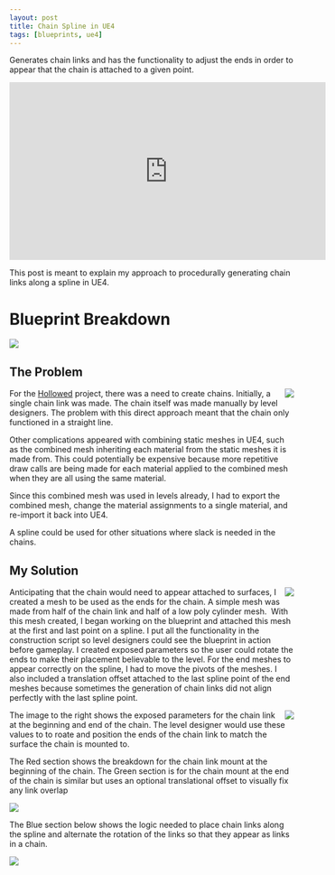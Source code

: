 ```yaml
---
layout: post
title: Chain Spline in UE4
tags: [blueprints, ue4]
---
```


Generates chain links and has the functionality to adjust the ends in order to appear that the chain is attached to a given point.

<p>
<iframe width="560" height="315" src="https://www.youtube.com/embed/DJfiPv8_d7E" frameborder="0" allow="autoplay; encrypted-media" allowfullscreen></iframe>
</p>

This post is meant to explain my approach to procedurally generating chain links along a spline in UE4.

# Blueprint Breakdown

<img align="center" src="https://douglascomet.github.io/blog/images/ChainSpline/Chain Spline Blueprint Breakdown.PNG">

## The Problem

<img align="right" src="https://douglascomet.github.io/blog/images/ChainSpline/ChainLinkCombined.PNG">

For the [Hollowed](http://store.steampowered.com/app/669630/Hollowed/) project, there was a need to create chains. Initially, a single chain link was made. The chain itself was made manually by level designers. The problem with this direct approach meant that the chain only functioned in a straight line.

Other complications appeared with combining static meshes in UE4, such as the combined mesh inheriting each material from the static meshes it is made from. This could potentially be expensive because more repetitive draw calls are being made for each material applied to the combined mesh when they are all using the same material.

Since this combined mesh was used in levels already, I had to export the combined mesh, change the material assignments to a single material, and re-import it back into UE4.

A spline could be used for other situations where slack is needed in the chains.

## My Solution

<!--
<a href="https://douglascomet.github.io/blog/images/ChainSpline/ChainEnd.PNG" rel="lightbox[gallery]">
<img align="right" class="fancybox" id="myImg" src="https://douglascomet.github.io/blog/images/ChainSpline/ChainEnd.PNG" alt="Trolltunga, Norway" data-big="big-image.jpg">
</a>
-->

<img align="right" src="https://douglascomet.github.io/blog/images/ChainSpline/ChainEnd.PNG">

 Anticipating that the chain would need to appear attached to surfaces, I created a mesh to be used as the ends for the chain. A simple mesh was made from half of the chain link and half of a low poly cylinder mesh.
​
With this mesh created, I began working on the blueprint and attached this mesh at the first and last point on a spline. I put all the functionality in the construction script so level designers could see the blueprint in action before gameplay. I created exposed parameters so the user could rotate the ends to make their placement believable to the level. For the end meshes to appear correctly on the spline, I had to move the pivots of the meshes. I also included a translation offset attached to the last spline point of the end meshes because sometimes the generation of chain links did not align perfectly with the last spline point.

<img align="right" src="https://douglascomet.github.io/blog/images/ChainSpline/Chain Exposed Variables.PNG">

The image to the right shows the exposed parameters for the chain link at the beginning and end of the chain. The level designer would use these values to to roate and position the ends of the chain link to match the surface the chain is mounted to.

The Red section shows the breakdown for the chain link mount at the beginning of the chain. The Green section is for the chain mount at the end of the chain is similar but uses an optional translational offset to visually fix any link overlap

<img align="center" src="https://douglascomet.github.io/blog/images/ChainSpline/Chain Spline Blueprint RedGreen Breakdown.png">

The Blue section below shows the logic needed to place chain links along the spline and alternate the rotation of the links so that they appear as links in a chain.

<img align="center" src="https://douglascomet.github.io/blog/images/ChainSpline/Chain Spline Blueprint Blue Breakdown.png">
